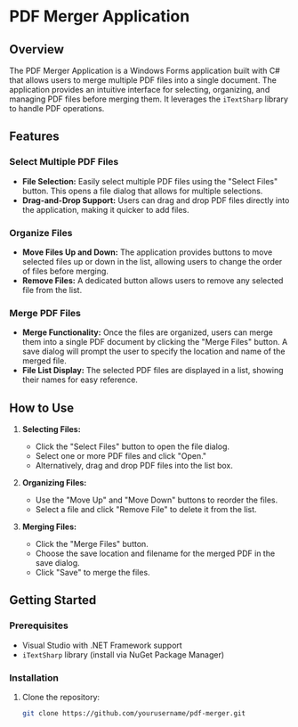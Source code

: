 # PDF Merger Application

## Overview
The PDF Merger Application is a Windows Forms application built with C# that allows users to merge multiple PDF files into a single document. The application provides an intuitive interface for selecting, organizing, and managing PDF files before merging them. It leverages the `iTextSharp` library to handle PDF operations.

## Features

### Select Multiple PDF Files
- **File Selection:** Easily select multiple PDF files using the "Select Files" button. This opens a file dialog that allows for multiple selections.
- **Drag-and-Drop Support:** Users can drag and drop PDF files directly into the application, making it quicker to add files.

### Organize Files
- **Move Files Up and Down:** The application provides buttons to move selected files up or down in the list, allowing users to change the order of files before merging.
- **Remove Files:** A dedicated button allows users to remove any selected file from the list.

### Merge PDF Files
- **Merge Functionality:** Once the files are organized, users can merge them into a single PDF document by clicking the "Merge Files" button. A save dialog will prompt the user to specify the location and name of the merged file.
- **File List Display:** The selected PDF files are displayed in a list, showing their names for easy reference.

## How to Use

1. **Selecting Files:**
   - Click the "Select Files" button to open the file dialog.
   - Select one or more PDF files and click "Open."
   - Alternatively, drag and drop PDF files into the list box.

2. **Organizing Files:**
   - Use the "Move Up" and "Move Down" buttons to reorder the files.
   - Select a file and click "Remove File" to delete it from the list.

3. **Merging Files:**
   - Click the "Merge Files" button.
   - Choose the save location and filename for the merged PDF in the save dialog.
   - Click "Save" to merge the files.

## Getting Started

### Prerequisites
- Visual Studio with .NET Framework support
- `iTextSharp` library (install via NuGet Package Manager)

### Installation
1. Clone the repository:
   ```bash
   git clone https://github.com/yourusername/pdf-merger.git
